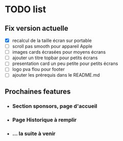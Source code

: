 # TODO list

## Fix version actuelle

* [x] recalcul de la taille écran sur portable
* [ ] scroll pas smooth pour appareil Apple
* [ ] images cards écrasées pour moyens écrans
* [ ] ajouter un titre topbar pour petits écrans
* [ ] presentation card un peu petite pour petits écrans
* [ ] logo pva flou pour footer
* [ ] ajouter les prérequis dans le README.md

## Prochaines features

* ### Section sponsors, page d'accueil
* ### Page Historique à remplir
* ### ... la suite à venir

